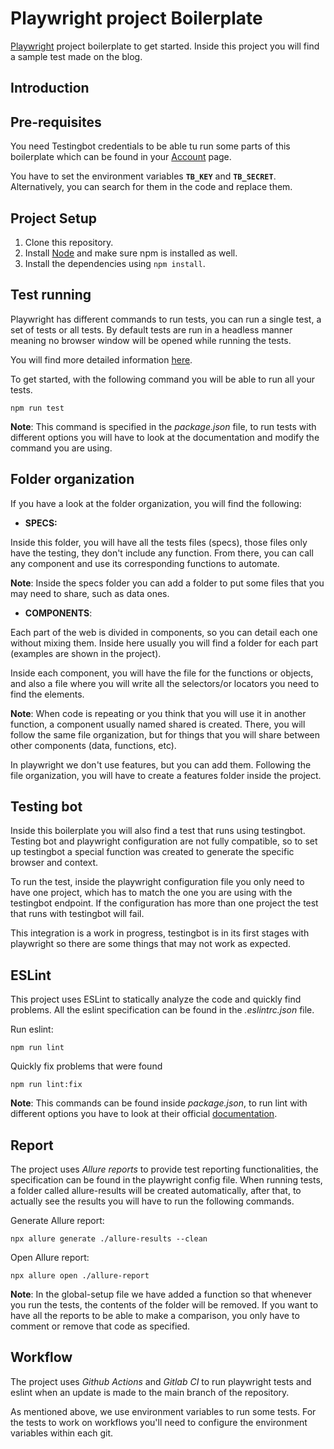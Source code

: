 # Playwright project Boilerplate

[Playwright](https://playwright.dev/docs/intro) project boilerplate to get started. Inside this project you will find a sample test made on the blog.

## Introduction
  

## Pre-requisites

You need Testingbot credentials to be able tu run some parts of this boilerplate which can be found in your [Account](https://testingbot.com/members/user/edit) page.

You have to set the environment variables **`TB_KEY`** and **`TB_SECRET`**. Alternatively, you can search for them in the code and replace them.

## Project Setup

1. Clone this repository.
2. Install [Node](https://nodejs.org/en/) and make sure npm is installed as well.
3. Install the dependencies using `npm install`.

## Test running

Playwright has different commands to run tests, you can run a single test, a set of tests or all tests. By default tests are run in a headless manner meaning no browser window will be opened while running the tests.

You will find more detailed information [here](https://playwright.dev/docs/running-tests).

To get started, with the following command you will be able to run all your tests.

	npm run test


**Note**: This command is specified in the _package.json_ file, to run tests with different options you will have to look at the documentation and modify the command you are using.

## Folder organization

If you have a look at the folder organization, you will find the following:

-  **SPECS:**

Inside this folder, you will have all the tests files (specs), those files only have the testing, they don't include any function. From there, you can call any component and use its corresponding functions to automate.

**Note**: Inside the specs folder you can add a folder to put some files that you may need to share, such as data ones.

-  **COMPONENTS**:

Each part of the web is divided in components, so you can detail each one without mixing them. Inside here usually you will find a folder for each part (examples are shown in the project).

Inside each component, you will have the file for the functions or objects, and also a file where you will write all the selectors/or locators you need to find the elements.

**Note**: When code is repeating or you think that you will use it in another function, a component usually named shared is created. There, you will follow the same file organization, but for things that you will share between other components (data, functions, etc).

In playwright we don't use features, but you can add them. Following the file organization, you will have to create a features folder inside the project.

## Testing bot

Inside this boilerplate you will also find a test that runs using testingbot. Testing bot and playwright configuration are not fully compatible, so to set up testingbot a special function was created to generate the specific browser and context.

To run the test, inside the playwright configuration file you only need to have one project, which has to match the one you are using with the testingbot endpoint. If the configuration has more than one project the test that runs with testingbot will fail.

This integration is a work in progress, testingbot is in its first stages with playwright so there are some things that may not work as expected.

## ESLint

This project uses ESLint to statically analyze the code and quickly find problems. All the eslint specification can be found in the *.eslintrc.json* file.

Run eslint:

	npm run lint

Quickly fix problems that were found

	npm run lint:fix

**Note**: This commands can be found inside *package.json*, to run lint with different options you have to look at their official [documentation](https://eslint.org/docs/latest/user-guide/command-line-interface). 

## Report

The project uses *Allure reports* to provide test reporting functionalities, the specification can be found in the playwright config file. When running tests, a folder called allure-results will be created automatically, after that, to actually see the results you will have to run the following commands.

Generate Allure report:

	npx allure generate ./allure-results --clean

Open Allure report:

	npx allure open ./allure-report

**Note**: In the global-setup file we have added a function so that whenever you run the tests, the contents of the folder will be removed. If you want to have all the reports to be able to make a comparison, you only have to comment or remove that code as specified.

## Workflow

The project uses *Github Actions* and *Gitlab CI* to run playwright tests and eslint when an update is made to the main branch of the repository.

As mentioned above, we use environment variables to run some tests. For the tests to work on workflows you'll need to configure the environment variables within each git.